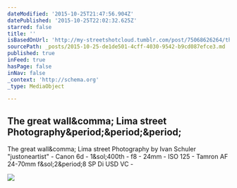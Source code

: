 ```yaml
---
dateModified: '2015-10-25T21:47:56.904Z'
datePublished: '2015-10-25T22:02:32.625Z'
starred: false
title: ''
isBasedOnUrl: 'http://my-streetshotcloud.tumblr.com/post/75068626264/the-great-wall-lima-street-photography-by-ivan'
sourcePath: _posts/2015-10-25-de1de501-4cff-4030-9542-b9cd087efce3.md
published: true
inFeed: true
hasPage: false
inNav: false
_context: 'http://schema.org'
_type: MediaObject

---
```

<article style=""><h1>The great wall&amp;comma; Lima street Photography&amp;period;&amp;period;&amp;period;</h1><p>The great wall&amp;comma; Lima street Photography by Ivan Schuler "justoneartist" - Canon 6d - 1&amp;sol;400th - f8 - 24mm - ISO 125 - Tamron AF 24-70mm f&amp;sol;2&amp;period;8 SP Di USD VC -</p><img src="http://41.media.tumblr.com/5129cac73e3aad0f50c7d10b02f292cc/tumblr_n08b0cYSaq1rzlmeco1_500.jpg" /></article>